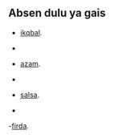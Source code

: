 

## Absen dulu ya gais



- [ikqbal](https://wa.me/+6282234278342).
- 
- [azam](https://wa.me/+6289524596392).

-
- [salsa](https://wa.me/+6281230605306).
- 


-[firda](https://wa.me/+6285850431301).

